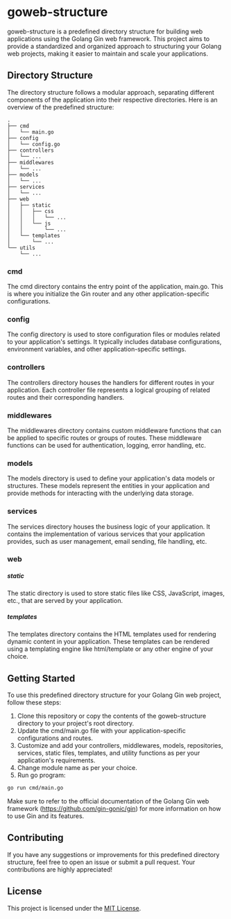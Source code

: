 # goweb-structure
goweb-structure is a predefined directory structure for building web applications using the Golang Gin web framework.
This project aims to provide a standardized and organized approach to structuring your Golang web projects, making it easier to maintain and scale your applications.

## Directory Structure
The directory structure follows a modular approach, separating different components of the application into their respective directories.
Here is an overview of the predefined structure:

```
.
├── cmd
│   └── main.go
├── config
│   └── config.go
├── controllers
│   └── ...
├── middlewares
│   └── ...
├── models
│   └── ...
├── services
│   └── ...
├── web
│   ├── static
│   │   ├── css
│   │   │   └── ...
│   │   └── js
│   │       └── ...
│   └── templates
│       └── ...
└── utils
    └── ...
```

### cmd
The cmd directory contains the entry point of the application, main.go.
This is where you initialize the Gin router and any other application-specific configurations.

### config
The config directory is used to store configuration files or modules related to your application's settings.
It typically includes database configurations, environment variables, and other application-specific settings.

### controllers
The controllers directory houses the handlers for different routes in your application.
Each controller file represents a logical grouping of related routes and their corresponding handlers.

### middlewares
The middlewares directory contains custom middleware functions that can be applied to specific routes or groups of routes.
These middleware functions can be used for authentication, logging, error handling, etc.

### models
The models directory is used to define your application's data models or structures.
These models represent the entities in your application and provide methods for interacting with the underlying data storage.

### services
The services directory houses the business logic of your application.
It contains the implementation of various services that your application provides, such as user management, email sending, file handling, etc.

### web
##### static
The static directory is used to store static files like CSS, JavaScript, images, etc., that are served by your application.

##### templates
The templates directory contains the HTML templates used for rendering dynamic content in your application.
These templates can be rendered using a templating engine like html/template or any other engine of your choice.

## Getting Started
To use this predefined directory structure for your Golang Gin web project, follow these steps:
1. Clone this repository or copy the contents of the goweb-structure directory to your project's root directory.
2. Update the cmd/main.go file with your application-specific configurations and routes.
3. Customize and add your controllers, middlewares, models, repositories, services, static files, templates, and utility functions as per your application's requirements.
4. Change module name as per your choice.
5. Run go program:
```bash
go run cmd/main.go
```

Make sure to refer to the official documentation of the Golang Gin web framework (https://github.com/gin-gonic/gin) for more information on how to use Gin and its features.

## Contributing
If you have any suggestions or improvements for this predefined directory structure, feel free to open an issue or submit a pull request. Your contributions are highly appreciated!

## License
This project is licensed under the [MIT License](LICENSE).
